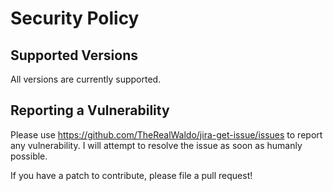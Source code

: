 # Security Policy

## Supported Versions

All versions are currently supported.

## Reporting a Vulnerability

Please use https://github.com/TheRealWaldo/jira-get-issue/issues to
report any vulnerability.  I will attempt to resolve the issue as
soon as humanly possible.

If you have a patch to contribute, please file a pull request!
